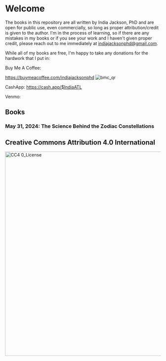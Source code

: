 # Welcome

The books in this repository are all written by India Jackson, PhD and are open for public use, even commercially, so long as proper attribution/credit is given to the author. I'm in the process of learning, so if there are any mistakes in my books or if you see your work and I haven't given proper credit, please reach out to me immediately at indiajacksonphd@gmail.com.

While all of my books are free, I'm happy to take any donations for the hardwork that I put in:

Buy Me A Coffee: 

https://buymeacoffee.com/indiajacksonphd
![bmc_qr](https://github.com/indiajacksonphd/Books/assets/110256537/d02e4939-8943-448c-bcae-28f3260c78cc)

CashApp:
https://cash.app/$IndiaATL


Venmo:

## Books

### May 31, 2024: The Science Behind the Zodiac Constellations

## Creative Commons Attribution 4.0 International



<img width="660" alt="CC4 0_License" src="https://github.com/indiajacksonphd/Books/assets/110256537/c69a250d-d171-4351-9ac8-8ee52e9d8294">
